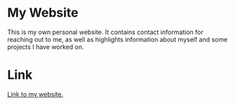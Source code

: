 # My Website
This is my own personal website. It contains contact information for reaching out to me, as well as highlights information about myself and some projects I have worked on.

# Link
[Link to my website.](https://scmluke.github.io/Blackjack/blackjack.html)
